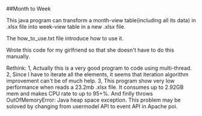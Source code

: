 ##Month to Week

This java program can transform a month-view table(including all its data) in .xlsx file into week-view table in a new .xlsx file.

The how_to_use.txt file introduce how to use it.

Wrote this code for my girlfriend so that she doesn't have to do this manually.

Rethink: 1, Actually this is a very good program to code using multi-thread. 
         2, Since I have to iterate all the elements, it seems that iteration algorithm improvement can't be of much help.
		 3, This program show very low performance when reads a 23.2mb .xlsx file. It consumes up to 2.92GB mem and makes CPU rate to up to 95+%.
		    And finlly throws OutOfMemoryError: Java heap space exception. This problem may be soloved by changing from usermodel API to event API in Apache poi.

